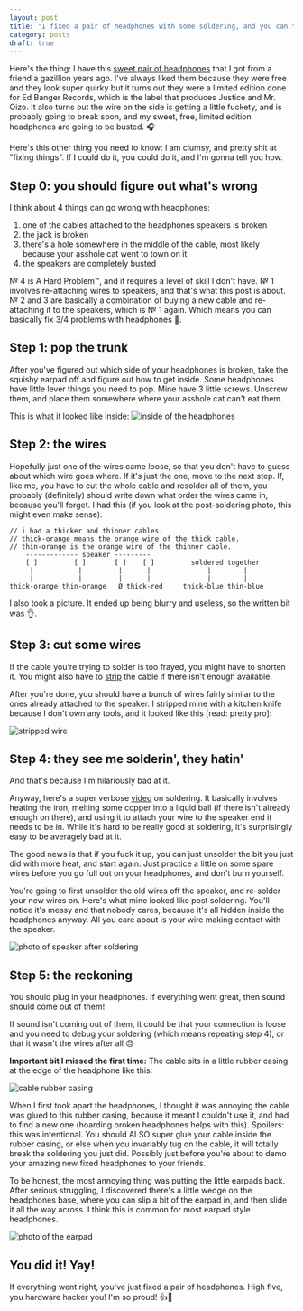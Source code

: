 ```yaml
---
layout: post
title: "I fixed a pair of headphones with some soldering, and you can too!"
category: posts
draft: true
---
```

Here's the thing: I have this [sweet pair of headphones](http://s3-us-west-2.amazonaws.com/hypebeast-wordpress/image/2008/07/ed-banger-wesc-headphones.jpg) that I got from a
friend a gazillion years ago. I've always liked them because they were
free and they look super quirky but it turns out they were a limited
edition done for Ed Banger Records, which is the label that produces
Justice and Mr. Oizo. It also turns out the wire on the side is getting
a little fuckety, and is probably going to break soon, and my sweet, free, limited
edition headphones are going to be busted. 🎧

Here's this other thing you need to know: I am clumsy, and pretty shit at "fixing things".
If I could do it, you could do it, and I'm gonna tell you how.

## Step 0: you should figure out what's wrong
I think about 4 things can go wrong with headphones:

1. one of the cables attached to the headphones speakers is broken
2. the jack is broken
3. there's a hole somewhere in the middle of the cable, most likely because your asshole cat went to town on it
4. the speakers are completely busted

№ 4 is A Hard Problem™, and it requires a level of skill I
don't have. № 1 involves re-attaching wires to speakers, and
that's what this post is about. № 2 and 3 are basically a combination of buying
a new cable and re-attaching it to the speakers, which is № 1 again. Which
means you can basically fix 3/4 problems with headphones 💖.

## Step 1: pop the trunk
After you've figured out which side of your headphones is broken, take the squishy earpad off and figure out how to get inside. Some headphones have little lever
things you need to pop. Mine have 3 little screws. Unscrew them, and place them somewhere where your asshole cat can't eat them.

This is what it looked like inside:
![inside of the headphones](https://cloud.githubusercontent.com/assets/1369170/12541832/958b0672-c2d0-11e5-80f7-1526fa395c72.jpg)
## Step 2: the wires

Hopefully just one of the wires came loose, so that you don't have to
guess about which wire goes where. If it's just the one, move to the next step.
If, like me, you have to cut the whole cable and resolder all of them, you probably (definitely) should write down what order the wires came in, because you'll forget.
I had this (if you look at the post-soldering photo, this might even make sense):

```
// i had a thicker and thinner cables.
// thick-orange means the orange wire of the thick cable.
// thin-orange is the orange wire of the thinner cable.
    ------------- speaker ---------
    [ ]         [ ]       [ ]    [ ]         soldered together
     |           |         |      |              |        |
     |           |         |      |              |        |
thick-orange thin-orange   Ø thick-red     thick-blue thin-blue
```

I also took a picture. It ended up being blurry and useless, so the written bit was 👌.

## Step 3: cut some wires

If the cable you're trying to solder is too frayed, you might have to shorten it.
You might also have to [strip](http://www.instructables.com/id/Use-scissors-to-strip-wires!/) the cable if there isn't enough available.

After you're done, you should have a bunch of wires fairly similar to the
ones already attached to the speaker. I stripped mine with a kitchen knife because
I don't own any tools, and it looked like this [read: pretty pro]:

![stripped wire](https://cloud.githubusercontent.com/assets/1369170/12541647/804d4b14-c2ce-11e5-9d98-ed2b5923e87c.jpg)

## Step 4: they see me solderin', they hatin'

And that's because I'm hilariously bad at it.

Anyway, here's a super verbose [video](https://www.youtube.com/watch?v=BLfXXRfRIzY)
on soldering. It basically involves heating the iron, melting some
copper into a liquid ball (if there isn't already enough on there), and using it to attach your wire to the
speaker end it needs to be in. While it's hard to be really good at soldering,
it's surprisingly easy to be averagely bad at it.

The good news is that if
you fuck it up, you can just unsolder the bit you just did with more heat,
and start again. Just practice a little on some spare wires before you go full out on your headphones, and don't burn yourself.

You're going to first unsolder the old wires off the speaker, and re-solder
your new wires on. Here's what mine looked like post soldering. You'll notice
it's messy and that nobody cares, because it's all hidden inside the headphones
anyway. All you care about is your wire making contact with the speaker.

![photo of speaker after soldering](https://cloud.githubusercontent.com/assets/1369170/12542003/6ee0c410-c2d2-11e5-9858-e801279b3ee7.jpg)

## Step 5: the reckoning
You should plug in your headphones. If everything went great, then sound
should come out of them!

If sound isn't coming out of them, it could be that
your connection is loose and you need to debug your soldering (which means repeating step 4), or that
it wasn't the wires after all 😓

**Important bit I missed the first time:** The cable sits in a little rubber casing
at the edge of the headphone like this:

![cable rubber casing](https://cloud.githubusercontent.com/assets/1369170/12625281/f4b8189c-c4e7-11e5-898e-ac9d8ed5011c.jpg)

When I first took apart the headphones, I thought it was annoying the cable was glued to this rubber casing, because it meant I couldn't use it, and had to find a new one (hoarding broken headphones helps with this). Spoilers: this was
intentional. You should ALSO super glue your cable inside the
rubber casing, or else when you invariably tug on the cable, it will totally
break the soldering you just did. Possibly just before you're about to demo
your amazing new fixed headphones to your friends.

To be honest, the most annoying thing was putting the little earpads back. After serious
struggling, I discovered there's a little wedge on the headphones base, where you can slip a bit of the earpad in,
and then slide it all the way across. I think this is common for most earpad
style headphones.

![photo of the earpad](https://cloud.githubusercontent.com/assets/1369170/12541481/90f804ba-c2cc-11e5-8f55-b97356c291f4.jpg)

## You did it! Yay!
If everything went right, you've just fixed a pair of headphones.
High five, you hardware hacker you! I'm so proud! 👍💖
